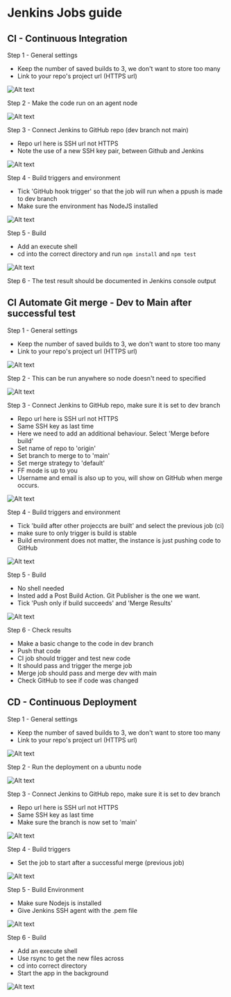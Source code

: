 # Jenkins Jobs guide

## CI - Continuous Integration
Step 1 - General settings
- Keep the number of saved builds to 3, we don't want to store too many
- Link to your repo's project url (HTTPS url)

![Alt text](/images/ci-1.png "General settings")

Step 2 - Make the code run on an agent node

![Alt text](/images/ci-2.png "365 connector")

Step 3 - Connect Jenkins to GitHub repo (dev branch not main)
- Repo url here is SSH url not HTTPS
- Note the use of a new SSH key pair, between Github and Jenkins

![Alt text](/images/ci-3.png "Source code management")

Step 4 - Build triggers and environment
- Tick 'GitHub hook trigger' so that the job will run when a ppush is made to dev branch
- Make sure the environment has NodeJS installed

![Alt text](/images/ci-4.png "Build triggers and environment")

Step 5 - Build
- Add an execute shell
- cd into the correct directory and run `npm install` and `npm test`

![Alt text](/images/ci-5.png "Build settings")

Step 6 - The test result should be documented in Jenkins console output

## CI Automate Git merge - Dev to Main after successful test
Step 1 - General settings
- Keep the number of saved builds to 3, we don't want to store too many
- Link to your repo's project url (HTTPS url)

![Alt text](/images/merge-1.png "General settings")

Step 2 - This can be run anywhere so node doesn't need to specified

![Alt text](/images/merge-2.png "365 connector")

Step 3 - Connect Jenkins to GitHub repo,  make sure it is set to dev branch
- Repo url here is SSH url not HTTPS
- Same SSH key as last time
- Here we need to add an additional behaviour. Select 'Merge before build'
- Set name of repo to 'origin'
- Set branch to merge to to 'main'
- Set merge strategy to 'default'
- FF mode is up to you
- Username and email is also up to you, will show on GitHub when merge occurs.

![Alt text](/images/merge-3.png "Source code management")

Step 4 - Build triggers and environment
- Tick 'build after other projeccts are built' and select the previous job (ci)
- make sure to only trigger is build is stable
- Build environment does not matter, the instance is just pushing code to GitHub

![Alt text](/images/merge-4.png "Build triggers and environment")

Step 5 - Build
- No shell needed
- Insted add a Post Build Action. Git Publisher is the one we want.
- Tick 'Push only if build succeeds' and 'Merge Results'

![Alt text](/images/merge-5.png "Build settings")

Step 6 - Check results
- Make a basic change to the code in dev branch
- Push that code
- CI job should trigger and test new code
- It should pass and trigger the merge job
- Merge job should pass and merge dev with main
- Check GitHub to see if code was changed

## CD - Continuous Deployment
Step 1 - General settings
- Keep the number of saved builds to 3, we don't want to store too many
- Link to your repo's project url (HTTPS url)

![Alt text](/images/cd-1.png "General settings")

Step 2 - Run the deployment on a ubuntu node

![Alt text](/images/cd-2.png "365 connector")

Step 3 - Connect Jenkins to GitHub repo,  make sure it is set to dev branch
- Repo url here is SSH url not HTTPS
- Same SSH key as last time
- Make sure the branch is now set to 'main'

![Alt text](/images/cd-3.png "Build settings")

Step 4 - Build triggers
- Set the job to start after a successful merge (previous job)

![Alt text](/images/cd-4.png "Build settings")

Step 5 - Build Environment
- Make sure Nodejs is installed
- Give Jenkins SSH agent with the .pem file

![Alt text](/images/cd-5.png "Build")

Step 6 - Build
- Add an execute shell
- Use rsync to get the new files across
- cd into correct directory
- Start the app in the background 

![Alt text](/images/cd-6.png "Build")
